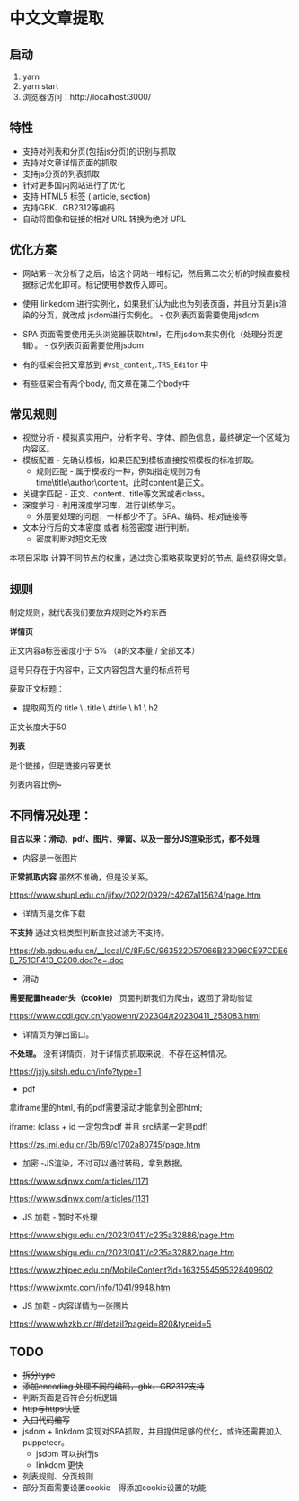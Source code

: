 # 中文文章提取

## 启动

1. yarn 
2. yarn start
3. 浏览器访问：http://localhost:3000/

## 特性

* 支持对列表和分页(包括js分页)的识别与抓取
* 支持对文章详情页面的抓取
* 支持js分页的列表抓取
* 针对更多国内网站进行了优化
* 支持 HTML5 标签 ( article, section) 
* 支持GBK、GB2312等编码
* 自动将图像和链接的相对 URL 转换为绝对 URL

## 优化方案 

* 网站第一次分析了之后，给这个网站一堆标记，然后第二次分析的时候直接根据标记优化即可。标记使用参数传入即可。
* 使用 linkedom 进行实例化，如果我们认为此也为列表页面，并且分页是js渲染的分页，就改成 jsdom进行实例化。 - 仅列表页面需要使用jsdom
* SPA 页面需要使用无头浏览器获取html，在用jsdom来实例化（处理分页逻辑）。 - 仅列表页面需要使用jsdom

* 有的框架会把文章放到 `#vsb_content`,`.TRS_Editor` 中
* 有些框架会有两个body, 而文章在第二个body中

## 常见规则

* 视觉分析 - 模拟真实用户，分析字号、字体、颜色信息，最终确定一个区域为内容区。
* 模板配置 - 先确认模板，如果匹配到模板直接按照模板的标准抓取。
  * 规则匹配 - 属于模板的一种，例如指定规则为有time\title\author\content。此时content是正文。
* 关键字匹配 - 正文、content、title等文案或者class。
* 深度学习 - 利用深度学习库，进行训练学习。 
  * 外层要处理的问题，一样都少不了。SPA、编码、相对链接等
* 文本分行后的文本密度 或者 标签密度 进行判断。 
  * 密度判断对短文无效

本项目采取 计算不同节点的权重，通过贪心策略获取更好的节点, 最终获得文章。

## 规则

制定规则，就代表我们要放弃规则之外的东西

**详情页**

正文内容a标签密度小于 5% （a的文本量 / 全部文本）

逗号只存在于内容中，正文内容包含大量的标点符号

获取正文标题：
  * 提取网页的 title \ .title \ #title \ h1 \ h2

正文长度大于50

**列表**

是个链接，但是链接内容更长

列表内容比例~

## 不同情况处理：

**自古以来：滑动、pdf、图片、弹窗、以及一部分JS渲染形式，都不处理**

* 内容是一张图片

**正常抓取内容** 虽然不准确，但是没关系。

https://www.shupl.edu.cn/jjfxy/2022/0929/c4267a115624/page.htm

* 详情页是文件下载

**不支持** 通过文档类型判断直接过滤为不支持。

https://xb.gdou.edu.cn/__local/C/8F/5C/963522D57066B23D96CE97CDE6B_751CF413_C200.doc?e=.doc

* 滑动

**需要配置header头（cookie）** 页面判断我们为爬虫，返回了滑动验证

https://www.ccdi.gov.cn/yaowenn/202304/t20230411_258083.html

* 详情页为弹出窗口。
 
**不处理。** 没有详情页，对于详情页抓取来说，不存在这种情况。

https://jxjy.sitsh.edu.cn/info?type=1

* pdf

拿iframe里的html, 有的pdf需要滚动才能拿到全部html; 

iframe: (class + id 一定包含pdf 并且 src结尾一定是pdf)

https://zs.jmi.edu.cn/3b/69/c1702a80745/page.htm

* 加密 -JS渲染，不过可以通过转码，拿到数据。

https://www.sdjnwx.com/articles/1171

https://www.sdjnwx.com/articles/1131

* JS 加载 - 暂时不处理

https://www.shjgu.edu.cn/2023/0411/c235a32886/page.htm

https://www.shjgu.edu.cn/2023/0411/c235a32882/page.htm

https://www.zhjpec.edu.cn/MobileContent?id=1632554595328409602

https://www.jxmtc.com/info/1041/9948.htm

* JS 加载 - 内容详情为一张图片
 
https://www.whzkb.cn/#/detail?pageid=820&typeid=5

## TODO

* ~~拆分type~~
* ~~添加encoding 处理不同的编码，gbk、GB2312支持~~
* ~~判断页面是否符合分析逻辑~~
* ~~http与https认证~~
* ~~入口代码编写~~
* jsdom + linkdom 实现对SPA抓取，并且提供足够的优化，或许还需要加入puppeteer。
  * jsdom 可以执行js
  * linkdom 更快
* 列表规则、分页规则
* 部分页面需要设置cookie - 得添加cookie设置的功能
